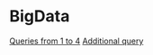 # BigData

[Queries from 1 to 4](https://paolas.github.io/BigData/Queries.html)
[Additional query](https://paolas.github.io/BigData/Additional%20Query.html)
